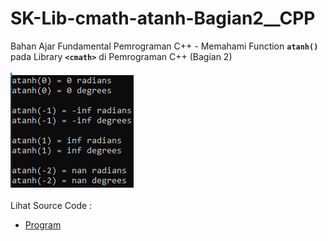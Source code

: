 # SK-Lib-cmath-atanh-Bagian2__CPP
Bahan Ajar Fundamental Pemrograman C++ - Memahami Function <code><b>atanh()</b></code> pada Library <code><b>&lt;cmath></b></code> di Pemrograman C++ (Bagian 2)<br><br>
<img src="https://github.com/RizkyKhapidsyah/SK-Lib-cmath-atanh-Bagian2__CPP/blob/master/SK-Lib-cmath-atanh-Bagian2__CPP/result/001.PNG"><br><br>
Lihat Source Code : <br>
- <a href="https://github.com/RizkyKhapidsyah/SK-Lib-cmath-atanh-Bagian2__CPP/blob/master/SK-Lib-cmath-atanh-Bagian2__CPP/Source.cpp">Program</a>
